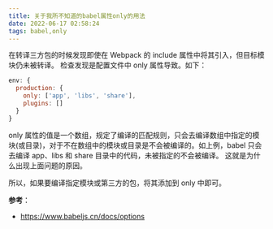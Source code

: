 ```yaml
---
title: 关于我所不知道的babel属性only的用法
date: 2022-06-17 02:58:24
tags: babel,only
---
```


在转译三方包的时候发现即使在 Webpack 的 include 属性中将其引入，但目标模块仍未被转译。 检查发现是配置文件中 only 属性导致。如下：

```javascript
env: {
  production: {
    only: ['app', 'libs', 'share'],
    plugins: []
  }
}
```

only 属性的值是一个数组，规定了编译的匹配规则，只会去编译数组中指定的模块(或目录)，对于不在数组中的模块或目录是不会被编译的。如上例，babel 只会去编译 app、libs 和 share 目录中的代码，未被指定的不会被编译。
这就是为什么出现上面问题的原因。

所以，如果要编译指定模块或第三方的包，将其添加到 only 中即可。

**参考**：

- https://www.babeljs.cn/docs/options
